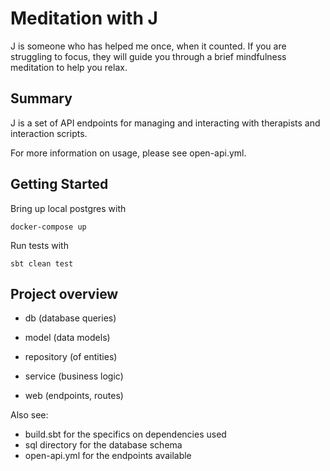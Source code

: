 # Meditation with J

J is someone who has helped me once, when it counted. If you are struggling to focus, they will guide you through a brief mindfulness meditation to help you relax.

## Summary

J is a set of API endpoints for managing and interacting with therapists and interaction scripts.

For more information on usage, please see open-api.yml.

## Getting Started

Bring up local postgres with 

    docker-compose up 

Run tests with

    sbt clean test 
    
## Project overview

- db (database queries)
- model (data models)
- repository (of entities)

- service (business logic)

- web (endpoints, routes)

Also see:

- build.sbt for the specifics on dependencies used
- sql directory for the database schema
- open-api.yml for the endpoints available